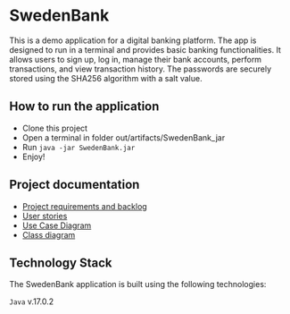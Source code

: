 # SwedenBank

This is a demo application for  a digital banking platform. The app is designed to run in a terminal and provides basic banking functionalities. It allows users to sign up, log in, manage their bank accounts, perform transactions, and view transaction history. The passwords are securely stored using the SHA256 algorithm with a salt value.

## How to run the application


* Clone this project
* Open a  terminal in folder out/artifacts/SwedenBank_jar
* Run `java -jar SwedenBank.jar`
* Enjoy!

## Project documentation
* [Project requirements and backlog](https://docs.google.com/spreadsheets/d/1p0mGJYlmA8sIdPBtKpbdZpUMX4MgamjMX0ZnbkV3uLI/edit?usp=sharing)
* [User stories](https://docs.google.com/document/d/1n85fVH9ZkzjE-xuzTfXUCbup8ULW2mWLzxBsdx_eMy0/edit?usp=sharing)
* [Use Case Diagram](https://lucid.app/lucidchart/dba4cb21-40c7-4cb3-bb6c-148d56c064c4/edit?viewport_loc=-2035%2C-1135%2C3872%2C1799%2CHs68-Svgrdj8&invitationId=inv_7823189b-c516-4961-8440-a4b1d7481c4e)
* [Class diagram](https://lucid.app/lucidchart/36e21bc2-f523-440a-97f1-0e828e5fcba2/edit?viewport_loc=-6005%2C-1153%2C8991%2C4177%2C0_0&invitationId=inv_99b2e1d3-fdb1-4634-a0f9-8a190604e951)

## Technology Stack

The SwedenBank application is built using the following technologies:

`Java` v.17.0.2

